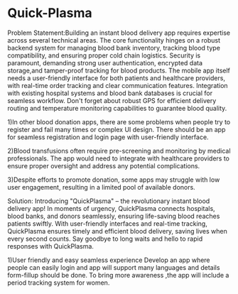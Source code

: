 # Quick-Plasma
Problem Statement:Building an instant blood delivery app requires expertise across several technical areas. The core functionality hinges on a robust backend system for managing blood bank inventory, 
tracking blood type compatibility, and ensuring proper cold chain logistics. Security is paramount, demanding strong user authentication, encrypted data storage,and tamper-proof tracking for blood products.
The mobile app itself needs a user-friendly interface for both patients and healthcare providers, with real-time order tracking and clear communication features. Integration with existing hospital 
systems and blood bank databases is crucial for seamless workflow.  Don't forget about robust GPS for efficient delivery routing and temperature monitoring capabilities to guarantee blood quality.

1)In other blood donation apps, there are some problems when people try to register and fail many times or complex UI design. There should be an app for seamless registration and login page  with user-friendly  interface.

2)Blood transfusions often require pre-screening and monitoring by medical professionals. The app would need to integrate with healthcare providers to ensure proper oversight and address any potential complications.

3)Despite efforts to promote donation, some apps may struggle with low user engagement, resulting in a limited pool of available donors.

Solution:
Introducing "QuickPlasma" – the revolutionary instant blood delivery app! In moments of urgency, QuickPlasma connects hospitals, blood banks, and donors seamlessly, ensuring life-saving blood reaches patients swiftly. With user-friendly interfaces and real-time tracking, QuickPlasma ensures timely and efficient blood delivery, saving lives when every second counts. Say goodbye to long waits and hello to rapid responses with QuickPlasma.

1)User friendly and easy seamless experience  Develop an app where people can easily login and app will support many languages and  details form-fillup should be done. To bring more awareness ,the app will include a period tracking system for women.



